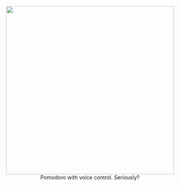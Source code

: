 <div id="header" align="center">
  <img src="https://i.imgur.com/t2XRTrI.png" width="450"/>
</div>
<div id='header' align='center'>
  Pomodoro with voice control. Seriously?
</div>
